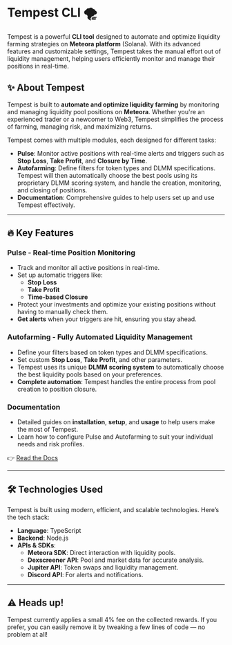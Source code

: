 # Tempest CLI 🌪️  

Tempest is a powerful **CLI tool** designed to automate and optimize liquidity farming strategies on **Meteora platform** (Solana). With its advanced features and customizable settings, Tempest takes the manual effort out of liquidity management, helping users efficiently monitor and manage their positions in real-time.

## ✨ About Tempest  
Tempest is built to **automate and optimize liquidity farming** by monitoring and managing liquidity pool positions on **Meteora**. Whether you're an experienced trader or a newcomer to Web3, Tempest simplifies the process of farming, managing risk, and maximizing returns.

Tempest comes with multiple modules, each designed for different tasks:  
- **Pulse**: Monitor active positions with real-time alerts and triggers such as **Stop Loss**, **Take Profit**, and **Closure by Time**.  
- **Autofarming**: Define filters for token types and DLMM specifications. Tempest will then automatically choose the best pools using its proprietary DLMM scoring system, and handle the creation, monitoring, and closing of positions.  
- **Documentation**: Comprehensive guides to help users set up and use Tempest effectively.

---

## 🔥 Key Features  

### Pulse - Real-time Position Monitoring
- Track and monitor all active positions in real-time.  
- Set up automatic triggers like:  
  - **Stop Loss**  
  - **Take Profit**  
  - **Time-based Closure**  
- Protect your investments and optimize your existing positions without having to manually check them.  
- **Get alerts** when your triggers are hit, ensuring you stay ahead.

### Autofarming - Fully Automated Liquidity Management
- Define your filters based on token types and DLMM specifications.  
- Set custom **Stop Loss**, **Take Profit**, and other parameters.  
- Tempest uses its unique **DLMM scoring system** to automatically choose the best liquidity pools based on your preferences.  
- **Complete automation**: Tempest handles the entire process from pool creation to position closure.

### Documentation
- Detailed guides on **installation**, **setup**, and **usage** to help users make the most of Tempest.  
- Learn how to configure Pulse and Autofarming to suit your individual needs and risk profiles.

👉 [Read the Docs](https://tempest-3.gitbook.io/tempest-cli)  

---

## 🛠️ Technologies Used  
Tempest is built using modern, efficient, and scalable technologies. Here’s the tech stack:

- **Language**: TypeScript  
- **Backend**: Node.js  
- **APIs & SDKs**:  
  - **Meteora SDK**: Direct interaction with liquidity pools.  
  - **Dexscreener API**: Pool and market data for accurate analysis.  
  - **Jupiter API**: Token swaps and liquidity management.  
  - **Discord API**: For alerts and notifications.
--- 

## ⚠️ Heads up!
Tempest currently applies a small 4% fee on the collected rewards.
If you prefer, you can easily remove it by tweaking a few lines of code — no problem at all!
